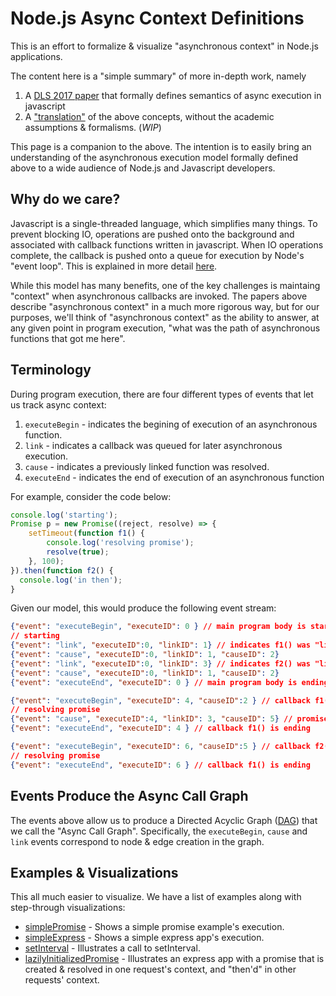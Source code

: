 # Node.js Async Context Definitions

This is an effort to formalize & visualize "asynchronous context" in Node.js applications.

The content here is a "simple summary" of more in-depth work, namely 
1. A [DLS 2017 paper](https://www.microsoft.com/en-us/research/wp-content/uploads/2017/08/NodeAsyncContext.pdf) that formally 
defines semantics of async execution in javascript
2.  A ["translation"](./Async-Context-Definitions.md) of the above concepts, without the academic assumptions & formalisms. (*WIP*)

This page is a companion to the above.  The intention is to easily bring an
understanding of the asynchronous execution model formally defined above to a wide audience of Node.js 
and Javascript developers.

## Why do we care?

Javascript is a single-threaded language, which simplifies many things.  To prevent blocking IO, 
operations are pushed onto the background and associated with callback functions written in javascript.
When IO operations complete, the callback is pushed onto a queue for execution by Node's "event loop". 
This is explained in more detail [here](https://nodejs.org/en/docs/guides/event-loop-timers-and-nexttick/). 

While this model has many benefits, one of the key challenges is maintaing "context" when
asynchronous callbacks are invoked.  The papers above describe "asynchronous context" in a much more 
rigorous way, but for our purposes, we'll think of "asynchronous context" as the ability to answer, at any given point in program
execution, "what was the path of asynchronous functions that got me here".

## Terminology
During program execution, there are four different types of events that let us track async context:
1.  `executeBegin` - indicates the begining of execution of an asynchronous function.
2.  `link` - indicates a callback was queued for later asynchronous execution. 
3.  `cause` - indicates a previously linked function was resolved. 
4.  `executeEnd` - indicates the end of execution of an asynchronous function

For example, consider the code below:

```javascript
console.log('starting');
Promise p = new Promise((reject, resolve) => {
    setTimeout(function f1() {
        console.log('resolving promise');
        resolve(true);
    }, 100);
}).then(function f2() {
  console.log('in then');
}
```

Given our model, this would produce the following event stream:

```json
{"event": "executeBegin", "executeID": 0 } // main program body is starting
// starting
{"event": "link", "executeID":0, "linkID": 1} // indicates f1() was "linked" in the call to "setTimeout()"
{"event": "cause", "executeID":0, "linkID": 1, "causeID": 2} 
{"event": "link", "executeID":0, "linkID": 3} // indicates f2() was "linked" in the call to "then()"
{"event": "cause", "executeID":0, "linkID": 1, "causeID": 2} 
{"event": "executeEnd", "executeID": 0 } // main program body is ending

{"event": "executeBegin", "executeID": 4, "causeID":2 } // callback f1() is now starting
// resolving promise
{"event": "cause", "executeID":4, "linkID": 3, "causeID": 5} // promise p is now resolved, allowing the "then(function f2()..." to proceed
{"event": "executeEnd", "executeID": 4 } // callback f1() is ending

{"event": "executeBegin", "executeID": 6, "causeID":5 } // callback f2() is now starting
// resolving promise
{"event": "executeEnd", "executeID": 6 } // callback f1() is ending
```

## Events Produce the Async Call Graph
The events above allow us to produce a Directed Acyclic Graph ([DAG](https://en.wikipedia.org/wiki/Directed_acyclic_graph))
that we call the "Async Call Graph".  Specifically, the `executeBegin`, `cause` and `link` events correspond to node & edge
creation in the graph.

## Examples & Visualizations
This all much easier to visualize.  We have a list of examples along with step-through visualizations:

 - [simplePromise](./examples/simplePromise/slideShow/async-context.html) - Shows a simple promise example's execution.
 - [simpleExpress](./examples/simpleExpress/slideShow/async-context.html) - Shows a simple express app's execution.
 - [setInterval](./examples/setInterval/slideShow/async-context.html) - Illustrates a call to setInterval.
 - [lazilyInitializedPromise](./examples/lazilyInitializedPromise/slideShow/async-context.html) - Illustrates an express app with a promise that is created & resolved in one request's context, and "then'd" in other requests' context.
